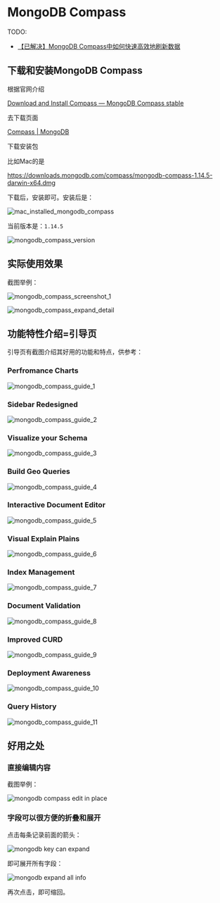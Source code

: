 # MongoDB Compass

TODO:

* [【已解决】MongoDB Compass中如何快速高效地刷新数据](http://www.crifan.com/mongo_compass_fast_effective_reload_refresh_latest_data%0A)

## 下载和安装MongoDB Compass

根据官网介绍

[Download and Install Compass — MongoDB Compass stable](https://docs.mongodb.com/compass/master/install/)

去下载页面

[Compass | MongoDB](https://www.mongodb.com/products/compass)

下载安装包

比如Mac的是

https://downloads.mongodb.com/compass/mongodb-compass-1.14.5-darwin-x64.dmg

下载后，安装即可。安装后是：

![mac_installed_mongodb_compass](../../../assets/img/mac_installed_mongodb_compass.png)

当前版本是：`1.14.5`

![mongodb_compass_version](../../../assets/img/mongodb_compass_version.png)

## 实际使用效果

截图举例：

![mongodb_compass_screenshot_1](../../../assets/img/mongodb_compass_screenshot_1.png)

![mongodb_compass_expand_detail](../../../assets/img/mongodb_compass_expand_detail.png)

## 功能特性介绍=引导页

引导页有截图介绍其好用的功能和特点，供参考：

### Perfromance Charts

![mongodb_compass_guide_1](../../../assets/img/mongodb_compass_guide_1.png)

### Sidebar Redesigned

![mongodb_compass_guide_2](../../../assets/img/mongodb_compass_guide_2.png)

### Visualize your Schema

![mongodb_compass_guide_3](../../../assets/img/mongodb_compass_guide_3.png)

### Build Geo Queries

![mongodb_compass_guide_4](../../../assets/img/mongodb_compass_guide_4.png)

### Interactive Document Editor

![mongodb_compass_guide_5](../../../assets/img/mongodb_compass_guide_5.png)

### Visual Explain Plains

![mongodb_compass_guide_6](../../../assets/img/mongodb_compass_guide_6.png)

### Index Management

![mongodb_compass_guide_7](../../../assets/img/mongodb_compass_guide_7.png)

### Document Validation

![mongodb_compass_guide_8](../../../assets/img/mongodb_compass_guide_8.png)

### Improved CURD

![mongodb_compass_guide_9](../../../assets/img/mongodb_compass_guide_9.png)

### Deployment Awareness

![mongodb_compass_guide_10](../../../assets/img/mongodb_compass_guide_10.png)

### Query History

![mongodb_compass_guide_11](../../../assets/img/mongodb_compass_guide_11.png)

## 好用之处

### 直接编辑内容

截图举例：

![mongodb compass edit in place](../../../assets/img/mongodb_compass_edit_in_place.png)

### 字段可以很方便的折叠和展开

点击每条记录前面的箭头：

![mongodb key can expand](../../../assets/img/mongodb_compass_key_can_expand.png)

即可展开所有字段：

![mongodb expand all info](../../../assets/img/mongodb_compass_expanded_all_info.png)

再次点击，即可缩回。
